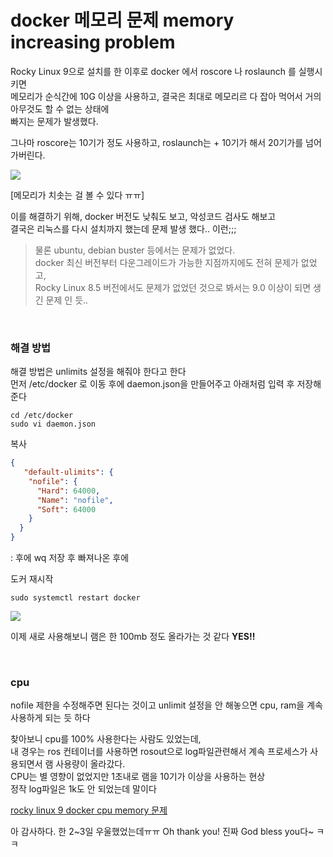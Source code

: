 # docker 메모리 문제 memory increasing problem 
Rocky Linux 9으로 설치를 한 이후로 docker 에서 roscore 나 roslaunch 를 실행시키면  
메모리가 순식간에 10G 이상을 사용하고, 결국은 최대로 메모리르 다 잡아 먹어서 거의 아무것도 할 수 없는 상태에   
빠지는 문제가 발생했다.  

그나마 roscore는 10기가 정도 사용하고, roslaunch는 + 10기가 해서 20기가를 넘어가버린다.

<img src=0>

[메모리가 치솟는 걸 볼 수 있다 ㅠㅠ]

이를 해결하기 위해, docker 버전도 낮춰도 보고, 악성코드 검사도 해보고   
결국은 리눅스를 다시 설치까지 했는데 문제 발생 했다.. 이런;;;

> 물론 ubuntu, debian buster 등에서는 문제가 없었다.  
> docker 최신 버전부터 다운그레이드가 가능한 지점까지에도 전혀 문제가 없었고,   
> Rocky Linux 8.5 버전에서도 문제가 없었던 것으로 봐서는 9.0 이상이 되면 생긴 문제 인 듯..   

<br/>

### 해결 방법
해결 방법은 unlimits 설정을 해줘야 한다고 한다   
먼저 /etc/docker 로 이동 후에 daemon.json을 만들어주고 아래처럼 입력 후 저장해 준다   
```
cd /etc/docker
sudo vi daemon.json
```
복사
```json
{
   "default-ulimits": {
    "nofile": {
      "Hard": 64000,
      "Name": "nofile",
      "Soft": 64000
    }
  }
}
```

: 후에 wq 저장 후 빠져나온 후에  

도커 재시작
```
sudo systemctl restart docker
```

<img src=1>

이제 새로 사용해보니 램은 한 100mb 정도 올라가는 것 같다 **YES!!**


<br/>

### cpu 
nofile 제한을 수정해주면 된다는 것이고 unlimit 설정을 안 해놓으면 cpu, ram을 계속 사용하게 되는 듯 하다  

찾아보니 cpu를 100% 사용한다는 사람도 있었는데,   
내 경우는 ros 컨테이너를 사용하면 rosout으로 log파일관련해서 계속 프로세스가 사용되면서 램 사용량이 올라갔다.   
CPU는 별 영향이 없었지만 1초내로 램을 10기가 이상을 사용하는 현상   
정작 log파일은 1k도 안 되었는데 말이다  

[rocky linux 9 docker cpu memory 문제](https://community.netdata.cloud/t/current-issues-under-rocky-9-and-docker/3667/4)

아 감사하다. 한 2~3일 우울했었는데ㅠㅠ Oh thank you! 진짜 God bless you다~ ㅋㅋ
